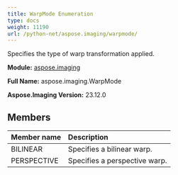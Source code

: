 ```yaml
---
title: WarpMode Enumeration
type: docs
weight: 11190
url: /python-net/aspose.imaging/warpmode/
---
```


Specifies the type of warp transformation applied.

**Module:** [aspose.imaging](/imaging/python-net/aspose.imaging/)

**Full Name:** aspose.imaging.WarpMode

**Aspose.Imaging Version:** 23.12.0

## **Members**
| **Member name** | **Description** |
| :- | :- |
| BILINEAR | Specifies a bilinear warp. |
| PERSPECTIVE | Specifies a perspective warp. |
